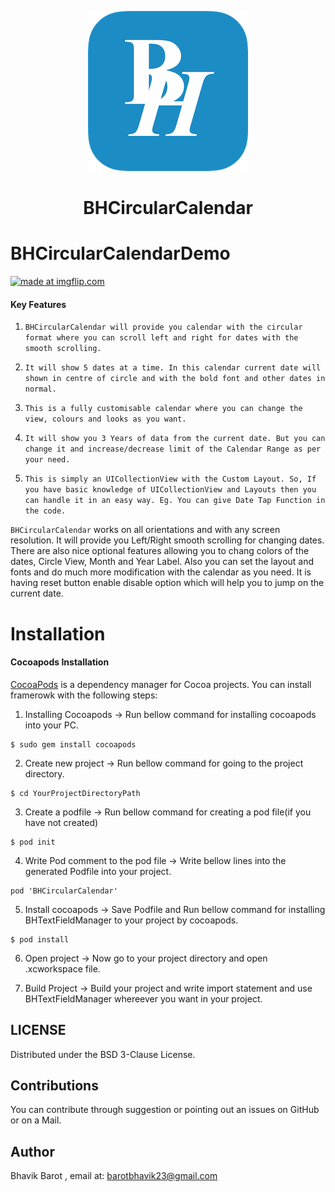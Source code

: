 <p align="center">
  <img src="https://github.com/BhavikBarot/BHTextFieldManager/blob/master/res/BHTextFieldManagerIcon.png" alt="Icon"/>
</p>
<H1 align="center">BHCircularCalendar</H1>

BHCircularCalendarDemo
==========================

<a href="https://imgflip.com/gif/2u4rjj"><img src="https://i.imgflip.com/2u4rjj.gif" title="made at imgflip.com"/></a>




#### Key Features

1) `BHCircularCalendar will provide you calendar with the circular format where you can scroll left and right for dates with the smooth scrolling.`

2) `It will show 5 dates at a time. In this calendar current date will shown in centre of circle and with the bold font and other dates in normal.`

3) `This is a fully customisable calendar where you can change the view, colours and looks as you want.`

4) `It will show you 3 Years of data from the current date. But you can change it and increase/decrease limit of the Calendar Range as per your need.`

5) `This is simply an UICollectionView with the Custom Layout. So, If you have basic knowledge of UICollectionView and Layouts then you can handle it in an easy way. Eg. You can give Date Tap Function in the code.`



`BHCircularCalendar` works on all orientations and with any screen resolution. It will provide you Left/Right smooth scrolling for changing dates. There are also nice optional features allowing you to chang colors of the dates, Circle View, Month and Year Label. Also you can set the layout and fonts and do much more modification with the calendar as you need. It is having reset button enable disable option which will help you to jump on the current date.

Installation
==========================
#### Cocoapods Installation

[CocoaPods](https://cocoapods.org) is a dependency manager for Cocoa projects. You can install framerowk with the following steps:

1) Installing Cocoapods -> Run bellow command for installing cocoapods into your PC.
  ```
  $ sudo gem install cocoapods
  ```

2) Create new project -> Run bellow command for going to the project directory.
  ```
  $ cd YourProjectDirectoryPath
  ```
3) Create a podfile -> Run bellow command for creating a pod file(if you have not created)
  ```
  $ pod init
  ```
4) Write Pod comment to the pod file -> Write bellow lines into the generated Podfile into your project.
  ```
  pod 'BHCircularCalendar'
  ```
5) Install cocoapods -> Save Podfile and Run bellow command for installing BHTextFieldManager to your project by cocoapods.
  ```
  $ pod install
  ```
6) Open project -> Now go to your project directory and open .xcworkspace file.

7) Build Project -> Build your project and write import statement and use BHTextFieldManager whereever you want in your project.


LICENSE
---
Distributed under the BSD 3-Clause License.

Contributions
---
You can contribute through suggestion or pointing out an issues on GitHub or on a Mail.

Author
---
Bhavik Barot , email at: barotbhavik23@gmail.com
